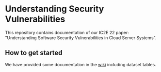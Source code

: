 # Understanding Security Vulnerabilities  
This repository contains documentation of our IC2E 22 paper: "Understanding Software Security Vulnerabilities in Cloud Server Systems". 
  
  
## How to get started  
We have provided some documentation in the [wiki](https://github.com/NCSU-DANCE-Research-Group/understanding-sec-vuln/wiki) including dataset tables.  
